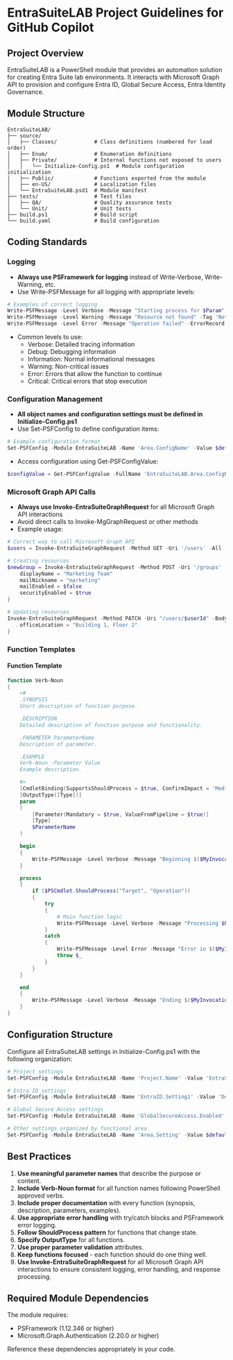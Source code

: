 # EntraSuiteLAB Project Guidelines for GitHub Copilot

## Project Overview
EntraSuiteLAB is a PowerShell module that provides an automation solution for creating Entra Suite lab environments. It interacts with Microsoft Graph API to provision and configure Entra ID, Global Secure Access, Entra Identity Governance.

## Module Structure
```
EntraSuiteLAB/
├── source/
│   ├── Classes/            # Class definitions (numbered for load order)
│   ├── Enum/               # Enumeration definitions
│   ├── Private/            # Internal functions not exposed to users
│   │   └── Initialize-Config.ps1  # Module configuration initialization
│   ├── Public/             # Functions exported from the module
│   ├── en-US/              # Localization files
│   └── EntraSuiteLAB.psd1  # Module manifest
├── tests/                  # Test files
│   ├── QA/                 # Quality assurance tests
│   └── Unit/               # Unit tests
├── build.ps1               # Build script
└── build.yaml              # Build configuration
```

## Coding Standards

### Logging
- **Always use PSFramework for logging** instead of Write-Verbose, Write-Warning, etc.
- Use Write-PSFMessage for all logging with appropriate levels:

```powershell
# Examples of correct logging
Write-PSFMessage -Level Verbose -Message "Starting process for $Param"
Write-PSFMessage -Level Warning -Message "Resource not found" -Tag 'NotFound'
Write-PSFMessage -Level Error -Message "Operation failed" -ErrorRecord $_
```

- Common levels to use:
  - Verbose: Detailed tracing information
  - Debug: Debugging information
  - Information: Normal informational messages
  - Warning: Non-critical issues
  - Error: Errors that allow the function to continue
  - Critical: Critical errors that stop execution

### Configuration Management
- **All object names and configuration settings must be defined in Initialize-Config.ps1**
- Use Set-PSFConfig to define configuration items:

```powershell
# Example configuration format
Set-PSFConfig -Module EntraSuiteLAB -Name 'Area.ConfigName' -Value $defaultValue -Initialize -Validation $validationType -Description 'Description of this setting' -AllowDelete
```

- Access configuration using Get-PSFConfigValue:

```powershell
$configValue = Get-PSFConfigValue -FullName 'EntraSuiteLAB.Area.ConfigName'
```

### Microsoft Graph API Calls
- **Always use Invoke-EntraSuiteGraphRequest** for all Microsoft Graph API interactions
- Avoid direct calls to Invoke-MgGraphRequest or other methods
- Example usage:

```powershell
# Correct way to call Microsoft Graph API
$users = Invoke-EntraSuiteGraphRequest -Method GET -Uri '/users' -All

# Creating resources
$newGroup = Invoke-EntraSuiteGraphRequest -Method POST -Uri '/groups' -Body @{
    displayName = "Marketing Team"
    mailNickname = "marketing"
    mailEnabled = $false
    securityEnabled = $true
}

# Updating resources
Invoke-EntraSuiteGraphRequest -Method PATCH -Uri "/users/$userId" -Body @{
    officeLocation = "Building 1, Floor 2"
}
```

### Function Templates

#### Function Template
```powershell
function Verb-Noun
{
    <#
    .SYNOPSIS
    Short description of function purpose.

    .DESCRIPTION
    Detailed description of function purpose and functionality.

    .PARAMETER ParameterName
    Description of parameter.

    .EXAMPLE
    Verb-Noun -Parameter Value
    Example description.

    #>
    [CmdletBinding(SupportsShouldProcess = $true, ConfirmImpact = 'Medium')]
    [OutputType([Type])]
    param
    (
        [Parameter(Mandatory = $true, ValueFromPipeline = $true)]
        [Type]
        $ParameterName
    )

    begin
    {
        Write-PSFMessage -Level Verbose -Message "Beginning $($MyInvocation.MyCommand)"
    }

    process
    {
        if ($PSCmdlet.ShouldProcess("Target", "Operation"))
        {
            try
            {
                # Main function logic
                Write-PSFMessage -Level Verbose -Message "Processing $ParameterName"
            }
            catch
            {
                Write-PSFMessage -Level Error -Message "Error in $($MyInvocation.MyCommand)" -ErrorRecord $_
                throw $_
            }
        }
    }

    end
    {
        Write-PSFMessage -Level Verbose -Message "Ending $($MyInvocation.MyCommand)"
    }
}
```

## Configuration Structure

Configure all EntraSuiteLAB settings in Initialize-Config.ps1 with the following organization:

```powershell
# Project settings
Set-PSFConfig -Module EntraSuiteLAB -Name 'Project.Name' -Value 'EntraSuiteLAB' -Initialize -Validation string -Description 'The project name' -AllowDelete

# Entra ID settings
Set-PSFConfig -Module EntraSuiteLAB -Name 'EntraID.Setting1' -Value 'Default1' -Initialize -Validation string -Description 'Description' -AllowDelete

# Global Secure Access settings
Set-PSFConfig -Module EntraSuiteLAB -Name 'GlobalSecureAccess.Enabled' -Value $true -Initialize -Validation boolean -Description 'Enable Global Secure Access provisioning' -AllowDelete

# Other settings organized by functional area
Set-PSFConfig -Module EntraSuiteLAB -Name 'Area.Setting' -Value $default -Initialize -Validation $type -Description 'Description' -AllowDelete
```

## Best Practices

1. **Use meaningful parameter names** that describe the purpose or content.
2. **Include Verb-Noun format** for all function names following PowerShell approved verbs.
3. **Include proper documentation** with every function (synopsis, description, parameters, examples).
4. **Use appropriate error handling** with try/catch blocks and PSFramework error logging.
5. **Follow ShouldProcess pattern** for functions that change state.
6. **Specify OutputType** for all functions.
7. **Use proper parameter validation** attributes.
8. **Keep functions focused** - each function should do one thing well.
9. **Use Invoke-EntraSuiteGraphRequest** for all Microsoft Graph API interactions to ensure consistent logging, error handling, and response processing.

## Required Module Dependencies

The module requires:
- PSFramework (1.12.346 or higher)
- Microsoft.Graph.Authentication (2.20.0 or higher)

Reference these dependencies appropriately in your code.
